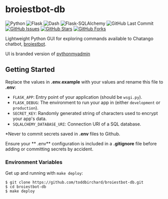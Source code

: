 # broiestbot-db

![Python](https://img.shields.io/badge/Python-^3.10-blue.svg?logo=python&longCache=true&logoColor=white&colorB=5e81ac&style=flat-square&colorA=4c566a)
![Flask](https://img.shields.io/badge/Flask-2.2.5-blue.svg?longCache=true&logo=flask&style=flat-square&logoColor=white&colorB=5e81ac&colorA=4c566a)
![Dash](https://img.shields.io/badge/Dash-v^2.14.0-blue.svg?longCache=true&logo=python&longCache=true&style=flat-square&logoColor=white&colorB=5e81ac&colorA=4c566a)
![Flask-SQLAlchemy](https://img.shields.io/badge/Flask--SQLAlchemy-^3.1.1-red.svg?longCache=true&style=flat-square&logo=scala&logoColor=white&colorA=4c566a&colorB=bf616a)
![GitHub Last Commit](https://img.shields.io/github/last-commit/google/skia.svg?style=flat-square&colorA=4c566a&colorB=a3be8c)
[![GitHub Issues](https://img.shields.io/github/issues/toddbirchard/broiestbot-db.svg?style=flat-square&colorA=4c566a&colorB=ebcb8b)](https://github.com/toddbirchard/broiestbot-db/issues)
[![GitHub Stars](https://img.shields.io/github/stars/toddbirchard/broiestbot-db.svg?style=flat-square&colorA=4c566a&colorB=ebcb8b)](https://github.com/toddbirchard/broiestbot-db/stargazers)
[![GitHub Forks](https://img.shields.io/github/forks/toddbirchard/broiestbot-db.svg?style=flat-square&colorA=4c566a&colorB=ebcb8b)](https://github.com/toddbirchard/broiestbot-db/network)

Lightweight Python GUI for exploring commands available to Chatango chatbot, [broiestbot](https://github.com/toddbirchard/broiestbot).

UI is branded version of [pythonmyadmin](https://github.com/toddbirchard/pythonmyadmin)

## Getting Started

Replace the values in **.env.example** with your values and rename this file to **.env**:

* `FLASK_APP`: Entry point of your application (should be `wsgi.py`).
* `FLASK_DEBUG`: The environment to run your app in (either `development` or `production`).
* `SECRET_KEY`: Randomly generated string of characters used to encrypt your app's data.
* `SQLALCHEMY_DATABASE_URI`: Connection URI of a SQL database.

*Never to commit secrets saved in **.env** files to Github. 

Ensure your **
.env** configuration is included in a **.gitignore** file before adding or committing secrets by accident.

### Environment Variables

Get up and running with `make deploy`:

```shell
$ git clone https://github.com/toddbirchard/broiestbot-db.git
$ cd broiestbot-db
$ make deploy
```
